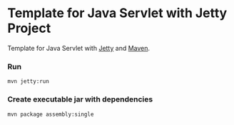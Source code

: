 Template for Java Servlet with Jetty Project
=====================

Template for Java Servlet with [Jetty](http://eclipse.org/jetty/) and [Maven](http://maven.apache.org).

### Run ###
```
mvn jetty:run
```

### Create executable jar with dependencies ###
```
mvn package assembly:single
```
